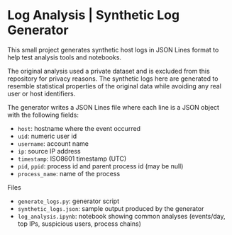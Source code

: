 # Log Analysis | Synthetic Log Generator

This small project generates synthetic host logs in JSON Lines format to help test analysis tools and notebooks.

The original analysis used a private dataset and is excluded from this repository for privacy reasons. The synthetic logs here are generated to resemble statistical properties of the original data while avoiding any real user or host identifiers.

The generator writes a JSON Lines file where each line is a JSON object with the following fields:

- `host`: hostname where the event occurred
- `uid`: numeric user id
- `username`: account name
- `ip`: source IP address
- `timestamp`: ISO8601 timestamp (UTC)
- `pid`, `ppid`: process id and parent process id (may be null)
- `process_name`: name of the process

Files

- `generate_logs.py`: generator script
- `synthetic_logs.json`: sample output produced by the generator
- `log_analysis.ipynb`: notebook showing common analyses (events/day, top IPs, suspicious users, process chains)
